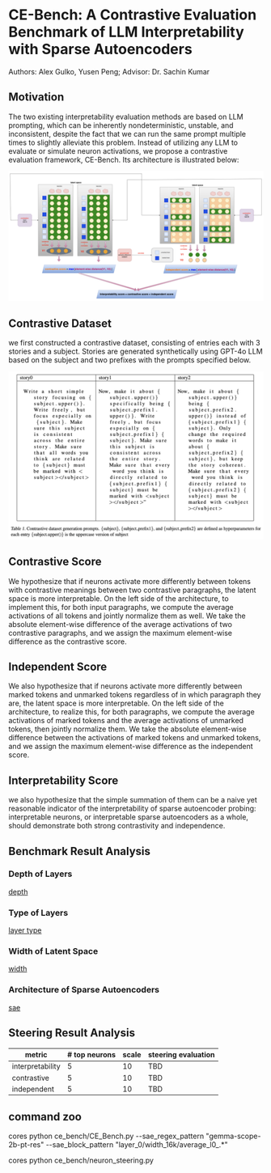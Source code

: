 # CE-Bench: A Contrastive Evaluation Benchmark of LLM Interpretability with Sparse Autoencoders

Authors: Alex Gulko, Yusen Peng; Advisor: Dr. Sachin Kumar

## Motivation
The two existing interpretability evaluation methods are based on LLM prompting, which can be inherently nondeterministic, unstable, and inconsistent, despite the fact that we can run the same prompt multiple times to slightly alleviate this problem. Instead of utilizing any LLM to evaluate or simulate neuron activations, we propose a contrastive evaluation framework, CE-Bench. Its architecture is illustrated below:

![alt text](docs/CE_Bench.png)

## Contrastive Dataset
we first constructed a contrastive dataset, consisting of entries each with 3 stories and a subject. Stories are generated synthetically using GPT-4o LLM based on the subject and two prefixes with the prompts specified below.

![alt text](docs/contrastive_dataset.png)

## Contrastive Score
We hypothesize that if neurons activate more differently between tokens with contrastive meanings between two contrastive paragraphs, the latent space is more interpretable. On the left side of the architecture, to implement this, for both input paragraphs, we compute the average activations of all tokens and jointly normalize them as well. We take the absolute element-wise difference of the average activations of two contrastive paragraphs, and we assign the maximum element-wise difference as the contrastive score.

## Independent Score
We also hypothesize that if neurons activate more differently between marked tokens and unmarked tokens regardless of in which paragraph they are, the latent space is more interpretable. On the left side of the architecture, to realize this, for both paragraphs, we compute the average activations of marked tokens and the average activations of unmarked tokens, then jointly normalize them. We take the absolute element-wise difference between the activations of marked tokens and unmarked tokens, and we assign the maximum element-wise difference as the independent score.

## Interpretability Score
we also hypothesize that the simple summation of them can be a naive yet reasonable indicator of the interpretability of sparse autoencoder probing: interpretable neurons, or interpretable sparse autoencoders as a whole, should demonstrate both strong contrastivity and independence.

## Benchmark Result Analysis

### Depth of Layers

[depth](figures/depth_analysis_gemma-scope-2b-pt-res_16k.png)

### Type of Layers

[layer type](figures/layer_type_analysis_gemma-scope-2b-pt-_layer_12_16k.png)

### Width of Latent Space

[width](figures/width_analysis_gemma-scope-2b-pt-res_layer_12.png)

### Architecture of Sparse Autoencoders

[sae](figures/sae_analysis_sae_bench_pythia70m_sweep_4.png)

## Steering Result Analysis


| metric | # top neurons | scale | steering evaluation |
| ------ | ---------- | ---- | ---------------- |
| interpretability | 5 | 10 | TBD |
| contrastive | 5 | 10 | TBD |
| independent | 5 | 10 | TBD |



## command zoo

cores python ce_bench/CE_Bench.py --sae_regex_pattern "gemma-scope-2b-pt-res" --sae_block_pattern "layer_0/width_16k/average_l0_.*"

cores python ce_bench/neuron_steering.py
